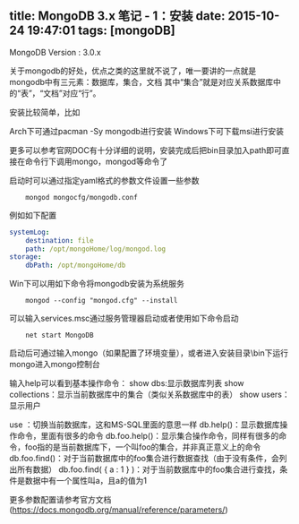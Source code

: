 title: MongoDB 3.x 笔记 - 1：安装
date: 2015-10-24 19:47:01
tags: [mongoDB]
---
MongoDB Version : 3.0.x

  关于mongodb的好处，优点之类的这里就不说了，唯一要讲的一点就是mongodb中有三元素：数据库，集合，文档
其中“集合”就是对应关系数据库中的“表”，“文档”对应“行”。

安装比较简单，比如

Arch下可通过pacman -Sy mongodb进行安装
Windows下可下载msi进行安装

更多可以参考官网DOC有十分详细的说明，安装完成后把bin目录加入path即可直接在命令行下调用mongo，mongod等命令了
<!-- more -->

启动时可以通过指定yaml格式的参数文件设置一些参数
```shell
	mongod mongocfg/mongodb.conf
```
例如如下配置
```yaml
systemLog:
    destination: file
    path: /opt/mongoHome/log/mongod.log
storage:
    dbPath: /opt/mongoHome/db
```
Win下可以用如下命令将mongodb安装为系统服务
```shell
	mongod --config "mongod.cfg" --install
```

可以输入services.msc通过服务管理器启动或者使用如下命令启动
```shell
	net start MongoDB
```


启动后可通过输入mongo（如果配置了环境变量），或者进入安装目录\bin下运行mongo进入mongo控制台

输入help可以看到基本操作命令：
show dbs:显示数据库列表 
show collections：显示当前数据库中的集合（类似关系数据库中的表） 
show users：显示用户

use <db name>：切换当前数据库，这和MS-SQL里面的意思一样 
db.help()：显示数据库操作命令，里面有很多的命令 
db.foo.help()：显示集合操作命令，同样有很多的命令，foo指的是当前数据库下，一个叫foo的集合，并非真正意义上的命令 
db.foo.find()：对于当前数据库中的foo集合进行数据查找（由于没有条件，会列出所有数据） 
db.foo.find( { a : 1 } )：对于当前数据库中的foo集合进行查找，条件是数据中有一个属性叫a，且a的值为1

更多参数配置请参考官方文档(https://docs.mongodb.org/manual/reference/parameters/)

